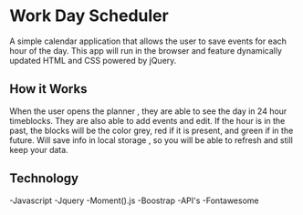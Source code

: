 # Work Day Scheduler

A simple calendar application that allows the user to save events for each hour of the day. This app will run in the browser and feature dynamically updated HTML and CSS powered by jQuery.

## How it Works

When the user opens the planner , they are able to see the day in 24 hour timeblocks. They are also able to add events and edit. If the hour is in the past, the blocks will be the color grey, red if it is present, and green if in the future. Will save info in local storage , so you will be able to refresh and still keep your data.

## Technology

-Javascript
-Jquery
-Moment().js
-Boostrap
-API's
-Fontawesome
